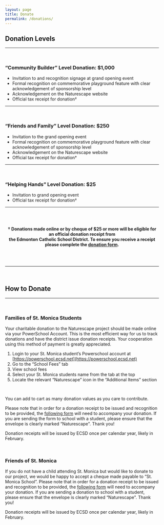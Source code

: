 ```yaml
---
layout: page
title: Donate
permalink: /donations/
---
```


## Donation Levels

<hr class="normal">
<br>

### “Community Builder” Level Donation: $1,000

 - Invitation to and recognition signage at grand opening event
 - Formal recognition on commemorative playground feature with clear acknowledgement of sponsorship level
 - Acknowledgement on the Naturescape website
 - Official tax receipt for donation†

<hr class="normal">
<br>

### “Friends and Family” Level Donation: $250

 - Invitation to the grand opening event
 - Formal recognition on commemorative playground feature with clear acknowledgement of sponsorship level
 - Acknowledgement on the Naturescape website
 - Official tax receipt for donation†

<hr class="normal">
<br>

### “Helping Hands” Level Donation: $25

 - Invitation to grand opening event
 - Official tax receipt for donation†

<hr class="normal">
<br>
<br>

<p style="text-align: center;">
<b>†&nbsp;Donations made online or by cheque of $25 or more will be eligible for an official donation receipt from <br>
the Edmonton Catholic School District. To ensure you receive a receipt please complete the
<a href="/images/donate.pdf">donation form</a>.</b>
</p>
<br>
<br>

<hr class="normal">
<br>

## How to Donate

<hr class="normal">
<br>

### Families of St. Monica Students

Your charitable donation to the Naturescape project should be made online via your PowerSchool Account.
This is the most efficient way for us to track donations and have the district issue donation receipts.
Your cooperation using this method of payment is greatly appreciated.

 1. Login to your St. Monica student’s Powerschool account at [https://powerschool.ecsd.net](https://powerschool.ecsd.net)
 2. Go to the “School Fees” tab
 3. View school fees
 4. Select your St. Monica students name from the tab at the top
 5. Locate the relevant “Naturescape” icon in the “Additional Items” section

<br>

You can add to cart as many donation values as you care to contribute.

Please note that in order for a donation receipt to be issued and recognition to be provided, the
<a href="/images/donate.pdf">following form</a> will need to accompany your donation. If you are sending the form to school with a
student, please ensure that the envelope is clearly marked “Naturescape". Thank you!

Donation receipts will be issued by ECSD once per calendar year, likely in February.

<br>

### Friends of St. Monica

If you do not have a child attending St. Monica but would like to donate to our project, we would be happy to
accept a cheque made payable to “St. Monica School”. Please note that in order for a donation receipt to be
issued and recognition to be provided, the <a href="/images/donate.pdf">following form</a> will need to
accompany your donation. If you are sending a donation to school with a student, please ensure that the
envelope is clearly marked “Naturescape". Thank you!

Donation receipts will be issued by ECSD once per calendar year, likely in February.
